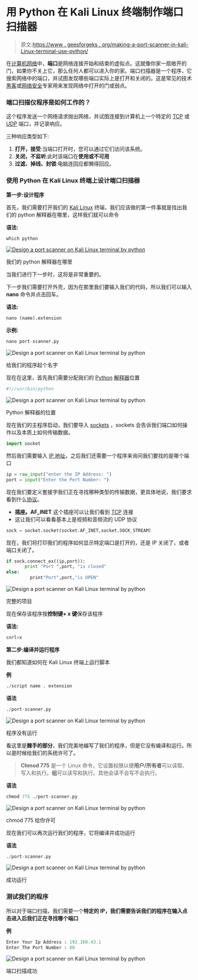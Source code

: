 # 用 Python 在 Kali Linux 终端制作端口扫描器

> 原文:[https://www . geesforgeks . org/making-a-port-scanner-in-kali-Linux-terminal-use-python/](https://www.geeksforgeeks.org/making-a-port-scanner-in-kali-linux-terminal-using-python/)

在[计算机网络](https://www.geeksforgeeks.org/basics-computer-networking/)中，**端口**是网络连接开始和结束的虚拟点。这就像你家一扇敞开的门，如果你不关上它，那么任何人都可以进入你的家。端口扫描器是一个程序，它搜索网络中的端口，并试图发现哪些端口实际上是打开和关闭的。这是常见的技术[黑客](https://www.geeksforgeeks.org/types-of-hackers/)或[网络安全](https://www.geeksforgeeks.org/difference-between-cyber-security-and-information-security/)专家用来发现网络中打开的门或弱点。

### **端口扫描仪程序是如何工作的？**

这个程序发送一个网络请求抛出网络，并试图连接到计算机上一个特定的 [TCP](https://www.geeksforgeeks.org/tcp-connection-termination/) 或 [UDP](https://www.geeksforgeeks.org/user-datagram-protocol-udp/) 端口，并记录响应。

三种响应类型如下:

1.  **打开，接受**:当端口打开时，您可以通过它们访问该系统。
2.  **关闭，不监听**:此时该端口在**使用或不可用**
3.  **过滤、掉线、封锁**:电脑连回应都懒得回应。

### **使用 Python 在 Kali Linux 终端上设计端口扫描器**

**第一步:设计程序**

首先，我们需要打开我们的 [Kali Linux](https://www.geeksforgeeks.org/difference-between-fedora-and-kali-linux/) 终端，我们应该做的第一件事就是找出我们的 python 解释器在哪里，这样我们就可以命令

**语法:**

```py
which python
```

[![ Design a port scanner on Kali Linux terminal by python ](img/7346d938339ade05a5adec49f5a30661.png)](https://www.geeksforgeeks.org/kali-linux-file-management/)

我们的 python 解释器在哪里

当我们进行下一步时，这将是非常重要的。

下一步我们需要打开外壳，因为在那里我们要输入我们的代码，所以我们可以输入 **nano** 命令并点击回车。

**语法:**

```py
nano (name).extension
```

**示例:**

```py
nano port-scanner.py
```

![ Design a port scanner on Kali Linux terminal by python ](img/b391d7e0a7a46882f1c80f99ea0a7fee.png)

给我们的程序起个名字

现在在这里，首先我们需要分配我们的 [Python](https://www.geeksforgeeks.org/python-programming-language/) [解释器](https://www.geeksforgeeks.org/compiler-vs-interpreter-2/)位置

```py
#!//usr/bin/python
```

![ Design a port scanner on Kali Linux terminal by python ](img/0aa0b0dacb6ecaaf35a750be4273f86a.png)

Python 解释器的位置

现在我们的主程序启动，我们要导入 [sockets](https://www.geeksforgeeks.org/what-is-web-socket-and-how-it-is-different-from-the-http/) ，sockets 会告诉我们端口如何操作以及本质上如何传输数据。

```py
import socket
```

然后我们需要输入 [IP 地址](https://www.geeksforgeeks.org/difference-between-private-and-public-ip-addresses/)，之后我们还需要一个程序来询问我们要找的是哪个端口

```py
ip = raw_input("enter the IP Address: ")
port = input("Enter the Port Number: ")
```

现在我们要定义套接字我们正在寻找哪种类型的传输数据，更具体地说，我们要求看到什么[协议](https://www.geeksforgeeks.org/file-transfer-protocol-ftp-in-application-layer/)。

*   **插座。AF_INET** 这个插座可以让我们看到 [TCP](https://www.geeksforgeeks.org/differences-between-tcp-and-udp/) 连接
*   这让我们可以看看基本上是视频和音频流的 UDP 协议

```py
sock = socket.socket(socket.AF_INET,socket.SOCK_STREAM)
```

现在，我们将打印我们的程序如何显示特定端口是打开的，还是 IP 关闭了，或者端口关闭了。

```py
if sock.connect_ex((ip,port)):
       print "Port ",port, "is closed"
else:
         print"Port",port,"is OPEN"
```

![ Design a port scanner on Kali Linux terminal by python ](img/2f01e21f382bd4a9669f9767bf91c224.png)

完整的项目

现在保存该程序按**控制键+ x 键**保存该程序

**语法:**

```py
cnrl+x
```

**第二步:编译并运行程序**

我们都知道如何在 Kali Linux 终端上运行脚本

**例**

```py
./script name . extension
```

**语法**

```py
./port-scanner.py
```

![ Design a port scanner on Kali Linux terminal by python ](img/9af6d95e1363e7ff3811a9a7e5a4b606.png)

程序没有运行

看这里是**棘手的部分**，我们完美地编写了我们的程序，但是它没有编译和运行。所以是时候给我们的系统许可了。

> **Chmod 775** 是一个 Linux 命令，它设置权限以便**用户/所有者**可以读取、写入和执行。**组**可以读写和执行。其他会读不会写不会执行。

**语法**

```py
chmod 775 ./port-scanner.py
```

![ Design a port scanner on Kali Linux terminal by python ](img/7b30158e7d37171c6716e8039ba85739.png)

chmod 775 给你许可

现在我们可以再次运行我们的程序，它将编译并成功运行

**语法**

```py
./port-scanner.py
```

![ Design a port scanner on Kali Linux terminal by python ](img/ad7d7d8067ddd1ed3ddb01c95ebc1f12.png)

成功运行

### 测试我们的程序

所以对于端口扫描，我们需要一个**特定的 IP，**我们需要告诉我们的程序在输入点击进入后我们正在寻找哪个**端口**

**例**

```py
Enter Your Ip Address : 192.168.43.1
Enter The Port Number : 80
```

![ Design a port scanner on Kali Linux terminal by python ](img/1ffdd4d8e73825660f8d8e01e1832d83.png)

端口扫描成功